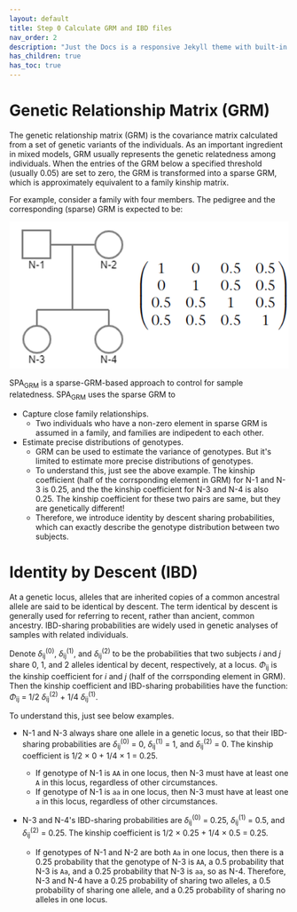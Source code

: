 ```yaml
---
layout: default
title: Step 0 Calculate GRM and IBD files
nav_order: 2
description: "Just the Docs is a responsive Jekyll theme with built-in search that is easily customizable and hosted on GitHub Pages."
has_children: true
has_toc: true
---
```


<head>
    <script src="https://cdn.mathjax.org/mathjax/latest/MathJax.js?config=TeX-AMS-MML_HTMLorMML" type="text/javascript"></script>
    <script type="text/x-mathjax-config">
        MathJax.Hub.Config({
            tex2jax: {
            skipTags: ['script', 'noscript', 'style', 'textarea', 'pre'],
            inlineMath: [['$','$']]
            }
        });
    </script>
</head>

# Genetic Relationship Matrix (GRM)

The genetic relationship matrix (GRM) is the covariance matrix calculated from a set of genetic variants of the individuals. As an important ingredient in mixed models, GRM usually represents the genetic relatedness among individuals. When the entries of the GRM below a specified threshold (usually 0.05) are set to zero, the GRM is transformed into a sparse GRM, which is approximately equivalent to a family kinship matrix.

For example, consider a family with four members. The pedigree and the corresponding (sparse) GRM is expected to be:

![GRM](https://raw.githubusercontent.com/Fantasy-XuHe/SPAGRM.github.io/main/docs/assets/images/GRM.png)

SPA<sub>GRM</sub> is a sparse-GRM-based approach to control for sample relatedness. SPA<sub>GRM</sub> uses the sparse GRM to 
- Capture close family relationships.
  - Two individuals who have a non-zero element in sparse GRM is assumed in a family, and families are indipedent to each other.
- Estimate precise distributions of genotypes.
  - GRM can be used to estimate the variance of genotypes. But it's limited to estimate more precise distributions of genotypes.
  - To understand this, just see the above example. The kinship coefficient (half of the corrsponding element in GRM) for N-1 and N-3 is 0.25, and the the kinship coefficient for N-3 and N-4 is also 0.25. The kinship coefficient for these two pairs are same, but they are genetically different!
  - Therefore, we introduce identity by descent sharing probabilities, which can exactly describe the genotype distribution between two subjects.

# Identity by Descent (IBD)

At a genetic locus, alleles that are inherited copies of a common ancestral allele are said to be identical by descent. The term identical by descent is
generally used for referring to recent, rather than ancient, common ancestry. IBD-sharing probabilities are widely used in genetic analyses of samples with related individuals. 

Denote $\delta$<sub>ij</sub><sup>(0)</sup>, $\delta$<sub>ij</sub><sup>(1)</sup>, and $\delta$<sub>ij</sub><sup>(2)</sup> to be the probabilities that two subjects _i_ and _j_ share 0, 1, and 2 alleles identical by decent, respectively, at a locus. $\Phi$<sub>ij</sub> is the kinship coefficient for _i_ and _j_ (half of the corrsponding element in GRM). Then the kinship coefficient and IBD-sharing probabilities have the function: $\Phi$<sub>ij</sub> = 1/2 $\delta$<sub>ij</sub><sup>(2)</sup> + 1/4 $\delta$<sub>ij</sub><sup>(1)</sup>.

To understand this, just see below examples.

- N-1 and N-3 always share one allele in a genetic locus, so that their IBD-sharing probabilities are $\delta$<sub>ij</sub><sup>(0)</sup> = 0, $\delta$<sub>ij</sub><sup>(1)</sup> = 1, and $\delta$<sub>ij</sub><sup>(2)</sup> = 0. The kinship coefficient is 1/2 $\times$ 0 + 1/4 $\times$ 1 = 0.25.
  - If genotype of N-1 is `AA` in one locus, then N-3 must have at least one `A` in this locus, regardless of other circumstances.
  - If genotype of N-1 is `aa` in one locus, then N-3 must have at least one `a` in this locus, regardless of other circumstances.

- N-3 and N-4's IBD-sharing probabilities are $\delta$<sub>ij</sub><sup>(0)</sup> = 0.25, $\delta$<sub>ij</sub><sup>(1)</sup> = 0.5, and $\delta$<sub>ij</sub><sup>(2)</sup> = 0.25. The kinship coefficient is 1/2 $\times$ 0.25 + 1/4 $\times$ 0.5 = 0.25.
  - If genotypes of N-1 and N-2 are both `Aa` in one locus, then there is a 0.25 probability that the genotype of N-3 is `AA`, a 0.5 probability that N-3 is `Aa`, and a 0.25 probability that N-3 is `aa`, so as N-4. Therefore, N-3 and N-4 have a 0.25 probability of sharing two alleles, a 0.5 probability of sharing one allele, and a 0.25 probability of sharing no alleles in one locus.
